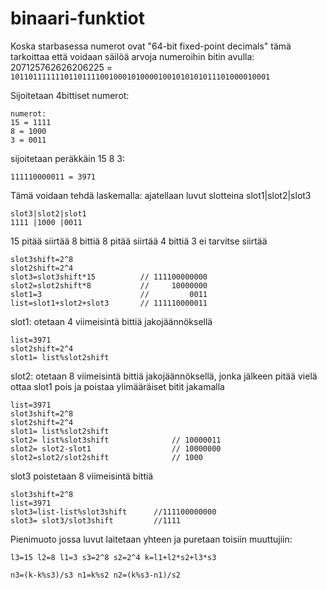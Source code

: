 # binaari-funktiot
Koska starbasessa numerot ovat "64-bit fixed-point decimals" tämä tarkoittaa että voidaan säilöä arvoja numeroihin bitin avulla:
207125762626206225 = `1011011111110110111100100010100001001010101011101000010001`

Sijoitetaan 4bittiset numerot:
```
numerot:
15 = 1111
8 = 1000
3 = 0011
```
sijoitetaan peräkkäin 15 8 3:
```
111110000011 = 3971
```
Tämä voidaan tehdä laskemalla:
ajatellaan luvut slotteina slot1|slot2|slot3
```
slot3|slot2|slot1
1111 |1000 |0011
```
15 pitää siirtää 8 bittiä
8 pitää siirtää 4 bittiä
3 ei tarvitse siirtää
```
slot3shift=2^8 
slot2shift=2^4
slot3=slot3shift*15          // 111100000000
slot2=slot2shift*8           //     10000000
slot1=3                      //         0011
list=slot1+slot2+slot3       // 111110000011
```
slot1:
otetaan 4 viimeisintä bittiä jakojäännöksellä
```
list=3971
slot2shift=2^4
slot1= list%slot2shift

```


slot2:
otetaan 8 viimeisintä bittiä jakojäännöksellä, jonka jälkeen pitää vielä ottaa slot1 pois ja poistaa ylimääräiset bitit jakamalla
```
list=3971
slot3shift=2^8
slot2shift=2^4
slot1= list%slot2shift
slot2= list%slot3shift              // 10000011
slot2= slot2-slot1                  // 10000000
slot2=slot2/slot2shift              // 1000
```
slot3 poistetaan 8 viimeisintä bittiä
```
slot3shift=2^8 
list=3971
slot3=list-list%slot3shift      //111100000000
slot3= slot3/slot3shift         //1111
```

Pienimuoto jossa luvut laitetaan yhteen ja puretaan toisiin muuttujiin:
```
l3=15 l2=8 l1=3 s3=2^8 s2=2^4 k=l1+l2*s2+l3*s3

n3=(k-k%s3)/s3 n1=k%s2 n2=(k%s3-n1)/s2
```
